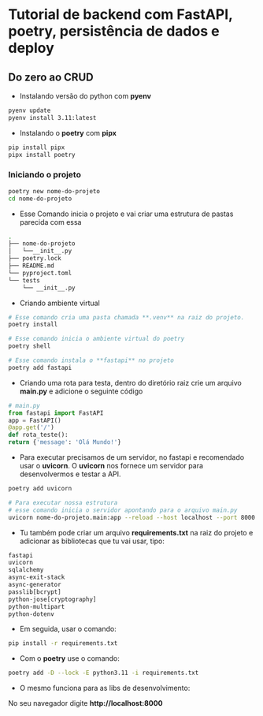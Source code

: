 # Tutorial de backend com FastAPI, poetry, persistência de dados e deploy

## Do zero ao CRUD

- Instalando versão do python com **pyenv**

```bash
pyenv update
pyenv install 3.11:latest
```

- Instalando o **poetry** com **pipx**

```bash
pip install pipx
pipx install poetry
```

### Iniciando o projeto

```bash
poetry new nome-do-projeto
cd nome-do-projeto
```

- Esse Comando inicia o projeto e vai criar uma estrutura de pastas parecida com essa

```bash
.
├── nome-do-projeto
│   └──__init__.py
├── poetry.lock
├── README.md
└── pyproject.toml
└── tests
    └── __init__.py
```

- Criando ambiente virtual

```bash
# Esse comando cria uma pasta chamada **.venv** na raiz do projeto.
poetry install
```

```bash
# Esse comando inicia o ambiente virtual do poetry
poetry shell
```

```bash
# Esse comando instala o **fastapi** no projeto
poetry add fastapi
```

- Criando uma rota para testa, dentro do diretório raiz crie um arquivo **main.py** e adicione o seguinte código

```py
# main.py
from fastapi import FastAPI
app = FastAPI()
@app.get('/')
def rota_teste():
return {'message': 'Olá Mundo!'}
```

- Para executar precisamos de um servidor, no fastapi e recomendado usar o **uvicorn**.
  O **uvicorn** nos fornece um servidor para desenvolvermos e testar a API.

```bash
poetry add uvicorn

# Para executar nossa estrutura
# esse comando inicia o servidor apontando para o arquivo main.py
uvicorn nome-do-projeto.main:app --reload --host localhost --port 8000
```

- Tu também pode criar um arquivo **requirements.txt** na raiz do projeto e adicionar as bibliotecas que tu vai usar, tipo:

```txt
fastapi
uvicorn
sqlalchemy
async-exit-stack
async-generator
passlib[bcrypt]
python-jose[cryptography]
python-multipart
python-dotenv
```

- Em seguida, usar o comando:

```bash
pip install -r requirements.txt
```

- Com o **poetry** use o comando:

```bash
poetry add -D --lock -E python3.11 -i requirements.txt
```

- O mesmo funciona para as libs de desenvolvimento:

No seu navegador digite **http://localhost:8000**
